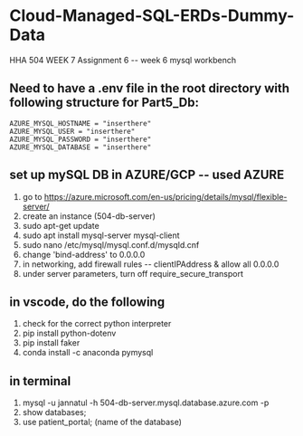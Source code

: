 # Cloud-Managed-SQL-ERDs-Dummy-Data
HHA 504 WEEK 7 Assignment 6 --  week 6
mysql workbench

## Need to have a .env file in the root directory with following structure for Part5_Db:
```
AZURE_MYSQL_HOSTNAME = "inserthere"
AZURE_MYSQL_USER = "inserthere"
AZURE_MYSQL_PASSWORD = "inserthere"
AZURE_MYSQL_DATABASE = "inserthere"
```


## set up mySQL DB in AZURE/GCP -- used AZURE
1. go to https://azure.microsoft.com/en-us/pricing/details/mysql/flexible-server/
2. create an instance (504-db-server)
3. sudo apt-get update
4. sudo apt install mysql-server mysql-client
5. sudo nano /etc/mysql/mysql.conf.d/mysqld.cnf
6. change 'bind-address' to 0.0.0.0
7. in networking, add firewall rules -- clientIPAddress & allow all 0.0.0.0
8. under server parameters, turn off require_secure_transport

## in vscode, do the following
1. check for the correct python interpreter 
2. pip install python-dotenv
3. pip install faker
4. conda install -c anaconda pymysql

## in terminal
1. mysql -u jannatul -h 504-db-server.mysql.database.azure.com -p
2. show databases;
3. use patient_portal; (name of the database)

